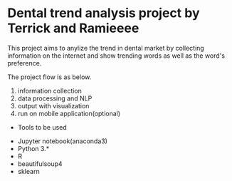 # Dental trend analysis project by Terrick and Ramieeee

This project aims to anylize the trend in dental market by collecting information on the internet and show trending words as well as the word's preference.


The project flow is as below.
1. information collection
2. data processing and NLP
3. output with visualization
4. run on mobile application(optional)


* Tools to be used
- Jupyter notebook(anaconda3)
- Python 3.*
- R
- beautifulsoup4
- sklearn
